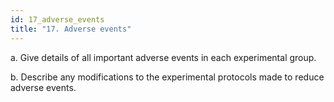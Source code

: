 ```yaml
---
id: 17_adverse_events
title: "17. Adverse events"
---
```

a. Give details of all important adverse events in each experimental group.

b. Describe any modifications to the experimental protocols made to reduce adverse events.